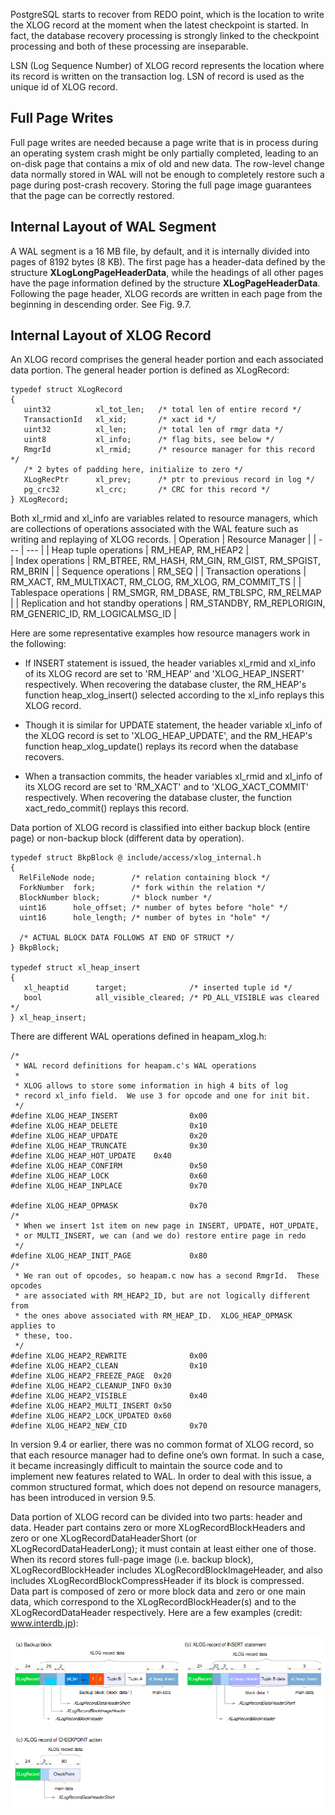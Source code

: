 PostgreSQL starts to recover from REDO point, which is the location to write the XLOG record at the moment when the latest checkpoint is started. In fact, the database recovery processing is strongly linked to the checkpoint processing and both of these processing are inseparable.

LSN (Log Sequence Number) of XLOG record represents the location where its record is written on the transaction log. LSN of record is used as the unique id of XLOG record.

## Full Page Writes

Full page writes are needed because a page write that is in process during an operating system crash might be only partially completed, leading to an on-disk page that contains a mix of old and new data. The row-level change data normally stored in WAL will not be enough to completely restore such a page during post-crash recovery. Storing the full page image guarantees that the page can be correctly restored.

## Internal Layout of WAL Segment

A WAL segment is a 16 MB file, by default, and it is internally divided into pages of 8192 bytes (8 KB). The first page has a header-data defined by the structure **XLogLongPageHeaderData**, while the headings of all other pages have the page information defined by the structure **XLogPageHeaderData**. Following the page header, XLOG records are written in each page from the beginning in descending order. See Fig. 9.7.

## Internal Layout of XLOG Record

An XLOG record comprises the general header portion and each associated data portion. The general header portion is defined as XLogRecord:
```
typedef struct XLogRecord
{
   uint32          xl_tot_len;   /* total len of entire record */
   TransactionId   xl_xid;       /* xact id */
   uint32          xl_len;       /* total len of rmgr data */
   uint8           xl_info;      /* flag bits, see below */
   RmgrId          xl_rmid;      /* resource manager for this record */
   /* 2 bytes of padding here, initialize to zero */
   XLogRecPtr      xl_prev;      /* ptr to previous record in log */
   pg_crc32        xl_crc;       /* CRC for this record */
} XLogRecord;
```

Both xl_rmid and xl_info are variables related to resource managers, which are collections of operations associated with the WAL feature such as writing and replaying of XLOG records.
| Operation | Resource Manager |
| --- | --- |
| Heap tuple operations | RM_HEAP, RM_HEAP2 |	
| Index operations	| RM_BTREE, RM_HASH, RM_GIN, RM_GIST, RM_SPGIST, RM_BRIN |
| Sequence operations	| RM_SEQ |
| Transaction operations	| RM_XACT, RM_MULTIXACT, RM_CLOG, RM_XLOG, RM_COMMIT_TS |
| Tablespace operations	| RM_SMGR, RM_DBASE, RM_TBLSPC, RM_RELMAP |
| Replication and hot standby operations	| RM_STANDBY, RM_REPLORIGIN, RM_GENERIC_ID, RM_LOGICALMSG_ID |

Here are some representative examples how resource managers work in the following:

- If INSERT statement is issued, the header variables xl_rmid and xl_info of its XLOG record are set to 'RM_HEAP' and 'XLOG_HEAP_INSERT' respectively. When recovering the database cluster, the RM_HEAP's function heap_xlog_insert() selected according to the xl_info replays this XLOG record.

- Though it is similar for UPDATE statement, the header variable xl_info of the XLOG record is set to 'XLOG_HEAP_UPDATE', and the RM_HEAP's function heap_xlog_update() replays its record when the database recovers.

- When a transaction commits, the header variables xl_rmid and xl_info of its XLOG record are set to 'RM_XACT' and to 'XLOG_XACT_COMMIT' respectively. When recovering the database cluster, the function xact_redo_commit() replays this record.

Data portion of XLOG record is classified into either backup block (entire page) or non-backup block (different data by operation).

```
typedef struct BkpBlock @ include/access/xlog_internal.h
{
  RelFileNode node;        /* relation containing block */
  ForkNumber  fork;        /* fork within the relation */
  BlockNumber block;       /* block number */
  uint16      hole_offset; /* number of bytes before "hole" */
  uint16      hole_length; /* number of bytes in "hole" */

  /* ACTUAL BLOCK DATA FOLLOWS AT END OF STRUCT */
} BkpBlock;

typedef struct xl_heap_insert
{
   xl_heaptid      target;              /* inserted tuple id */
   bool            all_visible_cleared; /* PD_ALL_VISIBLE was cleared */
} xl_heap_insert;
```

There are different WAL operations defined in heapam_xlog.h:
```
/*
 * WAL record definitions for heapam.c's WAL operations
 *
 * XLOG allows to store some information in high 4 bits of log
 * record xl_info field.  We use 3 for opcode and one for init bit.
 */
#define XLOG_HEAP_INSERT                0x00
#define XLOG_HEAP_DELETE                0x10
#define XLOG_HEAP_UPDATE                0x20
#define XLOG_HEAP_TRUNCATE              0x30
#define XLOG_HEAP_HOT_UPDATE    0x40
#define XLOG_HEAP_CONFIRM               0x50
#define XLOG_HEAP_LOCK                  0x60
#define XLOG_HEAP_INPLACE               0x70

#define XLOG_HEAP_OPMASK                0x70
/*
 * When we insert 1st item on new page in INSERT, UPDATE, HOT_UPDATE,
 * or MULTI_INSERT, we can (and we do) restore entire page in redo
 */
#define XLOG_HEAP_INIT_PAGE             0x80
/*
 * We ran out of opcodes, so heapam.c now has a second RmgrId.  These opcodes
 * are associated with RM_HEAP2_ID, but are not logically different from
 * the ones above associated with RM_HEAP_ID.  XLOG_HEAP_OPMASK applies to
 * these, too.
 */
#define XLOG_HEAP2_REWRITE              0x00
#define XLOG_HEAP2_CLEAN                0x10
#define XLOG_HEAP2_FREEZE_PAGE  0x20
#define XLOG_HEAP2_CLEANUP_INFO 0x30
#define XLOG_HEAP2_VISIBLE              0x40
#define XLOG_HEAP2_MULTI_INSERT 0x50
#define XLOG_HEAP2_LOCK_UPDATED 0x60
#define XLOG_HEAP2_NEW_CID              0x70
```

In version 9.4 or earlier, there was no common format of XLOG record, so that each resource manager had to define one’s own format. In such a case, it became increasingly difficult to maintain the source code and to implement new features related to WAL. In order to deal with this issue, a common structured format, which does not depend on resource managers, has been introduced in version 9.5.

Data portion of XLOG record can be divided into two parts: header and data. Header part contains zero or more XLogRecordBlockHeaders and zero or one XLogRecordDataHeaderShort (or XLogRecordDataHeaderLong); it must contain at least either one of those. When its record stores full-page image (i.e. backup block), XLogRecordBlockHeader includes XLogRecordBlockImageHeader, and also includes XLogRecordBlockCompressHeader if its block is compressed. Data part is composed of zero or more block data and zero or one main data, which correspond to the XLogRecordBlockHeader(s) and to the XLogRecordDataHeader respectively. Here are a few examples (credit: www.interdb.jp):

<img src="xlog.png" alt="hi" class="inline"/>


